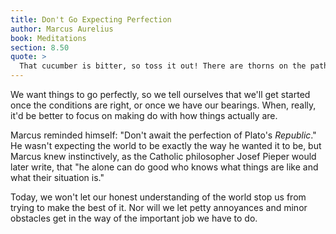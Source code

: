 ```yaml
---
title: Don't Go Expecting Perfection
author: Marcus Aurelius
book: Meditations
section: 8.50
quote: >
  That cucumber is bitter, so toss it out! There are thorns on the path, then keep away! Enough said. Why ponder the existence of nuisance? Such thinking would make you a laughing stock to the true student of Nature, just as a carpenter or cobbler would laugh if you pointed out the sawdust and chips on the floors of their shops. Yet while those shopkeepers have dustbins for disposal, Nature has no need of them.
---
```


We want things to go perfectly, so we tell ourselves that we'll get started once the conditions are right, or once we have our bearings. When, really, it'd be better to focus on making do with how things actually are.

Marcus reminded himself: "Don't await the perfection of Plato's _Republic_." He wasn't expecting the world to be exactly the way he wanted it to be, but Marcus knew instinctively, as the Catholic philosopher Josef Pieper would later write, that "he alone can do good who knows what things are like and what their situation is."

Today, we won't let our honest understanding of the world stop us from trying to make the best of it. Nor will we let petty annoyances and minor obstacles get in the way of the important job we have to do.
